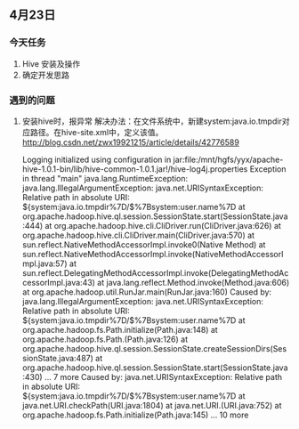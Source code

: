 ## 4月23日

### 今天任务
1. Hive 安装及操作
2. 确定开发思路

### 遇到的问题

1.  安装hive时，报异常
	解决办法：在文件系统中，新建system:java.io.tmpdir对应路径。在hive-site.xml中，定义该值。
	http://blog.csdn.net/zwx19921215/article/details/42776589

	Logging initialized using configuration in jar:file:/mnt/hgfs/yyx/apache-hive-1.0.1-bin/lib/hive-common-1.0.1.jar!/hive-log4j.properties
	Exception in thread "main" java.lang.RuntimeException: java.lang.IllegalArgumentException: java.net.URISyntaxException: Relative path in absolute URI: ${system:java.io.tmpdir%7D/$%7Bsystem:user.name%7D
		at org.apache.hadoop.hive.ql.session.SessionState.start(SessionState.java:444)
		at org.apache.hadoop.hive.cli.CliDriver.run(CliDriver.java:626)
		at org.apache.hadoop.hive.cli.CliDriver.main(CliDriver.java:570)
		at sun.reflect.NativeMethodAccessorImpl.invoke0(Native Method)
		at sun.reflect.NativeMethodAccessorImpl.invoke(NativeMethodAccessorImpl.java:57)
		at sun.reflect.DelegatingMethodAccessorImpl.invoke(DelegatingMethodAccessorImpl.java:43)
		at java.lang.reflect.Method.invoke(Method.java:606)
		at org.apache.hadoop.util.RunJar.main(RunJar.java:160)
	Caused by: java.lang.IllegalArgumentException: java.net.URISyntaxException: Relative path in absolute URI: ${system:java.io.tmpdir%7D/$%7Bsystem:user.name%7D
		at org.apache.hadoop.fs.Path.initialize(Path.java:148)
		at org.apache.hadoop.fs.Path.<init>(Path.java:126)
		at org.apache.hadoop.hive.ql.session.SessionState.createSessionDirs(SessionState.java:487)
		at org.apache.hadoop.hive.ql.session.SessionState.start(SessionState.java:430)
		... 7 more
	Caused by: java.net.URISyntaxException: Relative path in absolute URI: ${system:java.io.tmpdir%7D/$%7Bsystem:user.name%7D
		at java.net.URI.checkPath(URI.java:1804)
		at java.net.URI.<init>(URI.java:752)
		at org.apache.hadoop.fs.Path.initialize(Path.java:145)
		... 10 more


